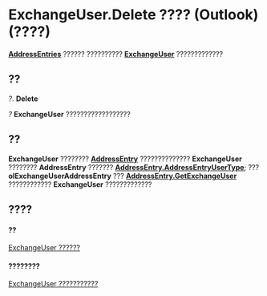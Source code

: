
# ExchangeUser.Delete ???? (Outlook)(????)

 **[AddressEntries](db91b717-07c6-d1f2-c545-b766ee1f0c6b.md)** ?????? ?????????? **[ExchangeUser](6ec117d1-7fdb-aa36-b567-1242f8238df0.md)** ?????????????


## ??

 _?_. **Delete**

 _?_ **ExchangeUser** ??????????????????


## ??

 **ExchangeUser** ???????? **[AddressEntry](d4a0a85e-8bab-bc56-57bc-d70c3c570c8e.md)** ?????????????? **ExchangeUser** ???????? **AddressEntry** ??????? **[AddressEntry.AddressEntryUserType](082ff106-c7c8-a505-fc82-170540d851fe.md)**; ??? **olExchangeUserAddressEntry** ??? **[AddressEntry.GetExchangeUser](eaaafd52-42c9-7f6b-1acb-0b987496d604.md)** ???????????? **ExchangeUser** ?????????????


## ????


#### ??


[ExchangeUser ??????](6ec117d1-7fdb-aa36-b567-1242f8238df0.md)
#### ????????


[ExchangeUser ???????????](http://msdn.microsoft.com/library/b9489e9d-0b8e-1c8d-d5df-8def4b1ee5e8%28Office.15%29.aspx)